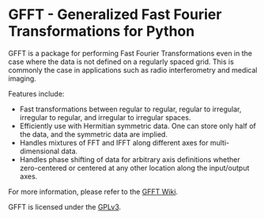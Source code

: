 GFFT - Generalized Fast Fourier Transformations for Python
==========================================================

GFFT is a package for performing Fast Fourier Transformations even in the
case where the data is not defined on a regularly spaced grid. This is commonly
the case in applications such as radio interferometry and medical imaging. 

Features include:
*   Fast transformations between regular to regular, regular to irregular, 
    irregular to regular, and irregular to irregular spaces.
*   Efficiently use with Hermitian symmetric data. One can store only half of 
    the data, and the symmetric data are implied.
*   Handles mixtures of FFT and IFFT along different axes for multi-dimensional
    data.
*   Handles phase shifting of data for arbitrary axis definitions whether 
    zero-centered or centered at any other location along the input/output axes.

For more information, please refer to the [GFFT Wiki](https://bitbucket.org/mrbell/gfft/wiki).

GFFT is licensed under the [GPLv3](http://www.gnu.org/licenses/gpl.html).
